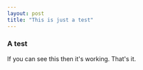 ```yaml
---
layout: post
title: "This is just a test"
---
```


### A test

If you can see this then it's working. That's it.